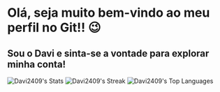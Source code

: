 # Olá, seja muito bem-vindo ao meu perfil no Git!! 😉
## Sou o Davi e sinta-se a vontade para explorar minha conta! 

![Davi2409's Stats](https://github-readme-stats.vercel.app/api?username=Davi2409&theme=gotham&show_icons=true&hide_border=true&count_private=true)
![Davi2409's Streak](https://github-readme-streak-stats.herokuapp.com/?user=Davi2409&theme=gotham&hide_border=true)
![Davi2409's Top Languages](https://github-readme-stats.vercel.app/api/top-langs/?username=Davi2409&theme=gotham&show_icons=true&hide_border=true&layout=compact)

